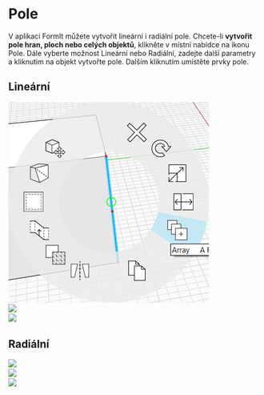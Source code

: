 # Pole

V aplikaci FormIt můžete vytvořit lineární i radiální pole. Chcete-li **vytvořit pole hran, ploch nebo celých objektů**, klikněte v místní nabídce na ikonu Pole. Dále vyberte možnost Lineární nebo Radiální, zadejte další parametry a kliknutím na objekt vytvořte pole. Dalším kliknutím umístěte prvky pole.

## Lineární

![](../.gitbook/assets/array.png)\
![](../.gitbook/assets/array\_linear2.png)\
![](../.gitbook/assets/linear\_array\_3.png)

## Radiální

![](<../.gitbook/assets/array\_radial1 (1).png>)\
![](../.gitbook/assets/radial\_array2.png)\
![](../.gitbook/assets/radial\_array3.png)
